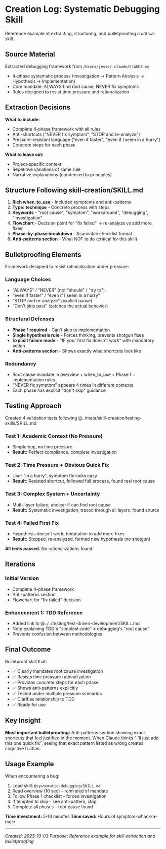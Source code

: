 # Creation Log: Systematic Debugging Skill

Reference example of extracting, structuring, and bulletproofing a critical skill.

## Source Material

Extracted debugging framework from `/Users/jesse/.claude/CLAUDE.md`:
- 4-phase systematic process (Investigation → Pattern Analysis → Hypothesis → Implementation)
- Core mandate: ALWAYS find root cause, NEVER fix symptoms
- Rules designed to resist time pressure and rationalization

## Extraction Decisions

**What to include:**
- Complete 4-phase framework with all rules
- Anti-shortcuts ("NEVER fix symptom", "STOP and re-analyze")
- Pressure-resistant language ("even if faster", "even if I seem in a hurry")
- Concrete steps for each phase

**What to leave out:**
- Project-specific context
- Repetitive variations of same rule
- Narrative explanations (condensed to principles)

## Structure Following skill-creation/SKILL.md

1. **Rich when_to_use** - Included symptoms and anti-patterns
2. **Type: technique** - Concrete process with steps
3. **Keywords** - "root cause", "symptom", "workaround", "debugging", "investigation"
4. **Flowchart** - Decision point for "fix failed" → re-analyze vs add more fixes
5. **Phase-by-phase breakdown** - Scannable checklist format
6. **Anti-patterns section** - What NOT to do (critical for this skill)

## Bulletproofing Elements

Framework designed to resist rationalization under pressure:

### Language Choices
- "ALWAYS" / "NEVER" (not "should" / "try to")
- "even if faster" / "even if I seem in a hurry"
- "STOP and re-analyze" (explicit pause)
- "Don't skip past" (catches the actual behavior)

### Structural Defenses
- **Phase 1 required** - Can't skip to implementation
- **Single hypothesis rule** - Forces thinking, prevents shotgun fixes
- **Explicit failure mode** - "IF your first fix doesn't work" with mandatory action
- **Anti-patterns section** - Shows exactly what shortcuts look like

### Redundancy
- Root cause mandate in overview + when_to_use + Phase 1 + implementation rules
- "NEVER fix symptom" appears 4 times in different contexts
- Each phase has explicit "don't skip" guidance

## Testing Approach

Created 4 validation tests following @../meta/skill-creation/testing-skills/SKILL.md:

### Test 1: Academic Context (No Pressure)
- Simple bug, no time pressure
- **Result:** Perfect compliance, complete investigation

### Test 2: Time Pressure + Obvious Quick Fix
- User "in a hurry", symptom fix looks easy
- **Result:** Resisted shortcut, followed full process, found real root cause

### Test 3: Complex System + Uncertainty
- Multi-layer failure, unclear if can find root cause
- **Result:** Systematic investigation, traced through all layers, found source

### Test 4: Failed First Fix
- Hypothesis doesn't work, temptation to add more fixes
- **Result:** Stopped, re-analyzed, formed new hypothesis (no shotgun)

**All tests passed.** No rationalizations found.

## Iterations

### Initial Version
- Complete 4-phase framework
- Anti-patterns section
- Flowchart for "fix failed" decision

### Enhancement 1: TDD Reference
- Added link to @../../testing/test-driven-development/SKILL.md
- Note explaining TDD's "simplest code" ≠ debugging's "root cause"
- Prevents confusion between methodologies

## Final Outcome

Bulletproof skill that:
- ✅ Clearly mandates root cause investigation
- ✅ Resists time pressure rationalization
- ✅ Provides concrete steps for each phase
- ✅ Shows anti-patterns explicitly
- ✅ Tested under multiple pressure scenarios
- ✅ Clarifies relationship to TDD
- ✅ Ready for use

## Key Insight

**Most important bulletproofing:** Anti-patterns section showing exact shortcuts that feel justified in the moment. When Claude thinks "I'll just add this one quick fix", seeing that exact pattern listed as wrong creates cognitive friction.

## Usage Example

When encountering a bug:
1. Load skill: `@systematic-debugging/SKILL.md`
2. Read overview (10 sec) - reminded of mandate
3. Follow Phase 1 checklist - forced investigation
4. If tempted to skip - see anti-pattern, stop
5. Complete all phases - root cause found

**Time investment:** 5-10 minutes
**Time saved:** Hours of symptom-whack-a-mole

---

*Created: 2025-10-03*
*Purpose: Reference example for skill extraction and bulletproofing*
